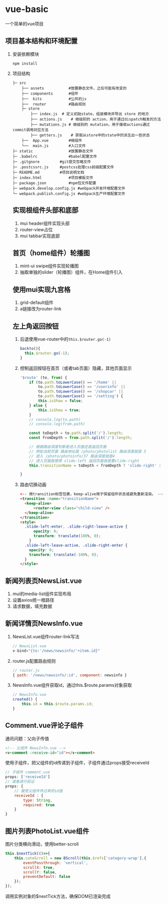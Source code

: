 # vue-basic
一个简单的vue项目

## 项目基本结构和环境配置

1. 安装依赖模块

   ```
   npm install
   ```

2. 项目结构

   ```
   ├─ src
       ├── assets			#放置静态文件，之后可能有改变的
       ├── components		#组件
       ├──	kits			#公共的js
       ├──	router 			#路由规则
       ├─ store
           ├── index.js	 # 定义初始state，组装模块并导出 store 的地方
           ├── actions.js	 # 根级别的 action，用于通过dispatch触发的方法
           ├── mutations.js # 根级别的 mutation，用于接收actions通过commit调用对应方法
           ├── getters.js	 # 获取从store中的state中的派生出一些状态
       ├──	App.vue			#根组件
       └──	main.js			#入口文件
   ├─ static				#放置静态文件
   ├─ .babelrc				#babel配置文件
   ├─ .gitgnore			#git提交忽略文件
   ├─ .postcssrc.js		#postcss处理css前缀配置文件
   ├─ README.md			#项目说明文档
   ├─ index.html			#项目模板文件
   ├─ package.json			#npm包文件配置
   ├─ webpack.develop.config.js	#webpack开发环境配置文件
   └─ webpack.publish.config.js	#webpack生产环境配置文件
   ```

   ## 实现根组件头部和底部

   1. mui  header组件实现头部
   2. router-view占位
   3. mui tabbar实现底部

   ## 首页（home组件）轮播图

   1. mint-ui swipe组件实现轮播图
   2. 抽取单独的slider（轮播图）组件，在Home组件引入

   ## 使用mui实现九宫格

   1. grid-default组件
   2. a链接改为router-link

   ## 左上角返回按钮

   1. 后退使用vue-router中的`this.$router.go(-1)`

      ```javascript
      backto(){
      	this.$router.go(-1);
      }
      ```

   2. 控制返回按钮在首页（或者tab页面）隐藏，其他页面显示

      ```javascript
      '$route' (to, from) {
          if (to.path.toLowerCase() == '/home' ||
              to.path.toLowerCase() == '/userinfo' ||
              to.path.toLowerCase() == '/shopcar' ||
              to.path.toLowerCase() == '/setting') {
              this.isShow = false;
          } else {
              this.isShow = true;
          }
          // console.log(to.path)
          // console.log(from.path)

          const toDepth = to.path.split('/').length;
          const fromDepth = from.path.split('/').length;

          // 根据路由深度判断是进入页面还是返回页面
          // 例如当前页面 路由地址是 /photo/photolist 路由深度就是 3 
          // 进入 /photo/photoinfo/37 路由深度就是4
          // 进入页面就使用 slide-left 返回页面就是要slide-right
          this.transitionName = toDepth < fromDepth ? 'slide-right' : 'slide-left'

      }
      ```

   3. 路由切换动画

      ```html
      <-- 用transition标签包裹，keep-alive用于保留组件状态或避免重新渲染。 -->
      <transition :name="transitionName">
        <keep-alive>
        	<router-view class="child-view" />
        </keep-alive>
      </transition>
      <style>
        .slide-left-enter, .slide-right-leave-active {  
            opacity: 0; 
            transform: translate(100%, 0);  
          }  
        .slide-left-leave-active, .slide-right-enter {  
          opacity: 0; 
          transform: translate(-100%, 0);  
        }
      </style>
      ```



## 新闻列表页NewsList.vue

1. mui的media-list组件实现布局
2. 设置axios统一根路径
3. 请求数据，填充数据

## 新闻详情页NewsInfo.vue

1. NewsList.vue组件router-link写法

   ```javascript
   // NewsList.vue
   v-bind="{to:'/news/newsinfo/'+item.id}"
   ```

2. router.js配置路由规则

   ```javascript
   // router.js
   { path: '/news/newsinfo/:id', component: newsinfo }
   ```

3. NewsInfo.vue组件获取id，通过this.$route.params对象获取

   ```javascript
   // NewsInfo.vue
   created() {
       this.id = this.$route.params.id;
   }
   ```


## Comment.vue评论子组件

通讯问题：父向子传值

```html
<!-- 父组件 NewsInfo.vue -->
<v-comment :receive-id="id"></v-comment>
```

使用子组件，把父组件的id传递到子组件，子组件通过props接受receiveId

```javascript
// 子组件 comment.vue
props: ['receiveId']
// 或者进行验证
props: {
    // 接受父组件传过来的id值
    receiveId : {
        type: String,
        required: true
    }
}
```

## 图片列表PhotoList.vue组件

图片分类横向滑动，使用better-scroll

```javascript
this.$nextTick(()=>{
    this.cateScroll = new BScroll(this.$refs['category-wrap'],{
        eventPassthrough: 'vertical',
        scrollX: true,
        scrollY: false,
        preventDefault: false
    });
});
```

调用实例对象的$nextTick方法，确保DOM已渲染完成